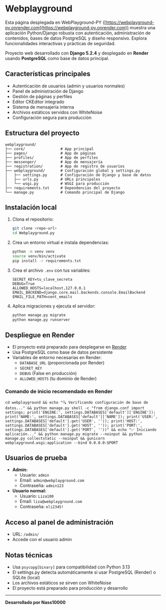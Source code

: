 # Webplayground

Esta página desplegada en WebPlayground-PY ([https://webplayground-py.onrender.com](https://webplayground-py.onrender.com)) muestra una aplicación Python/Django robusta con autenticación, administración de contenidos, bases de datos PostgreSQL y diseño responsivo. Explora funcionalidades interactivas y prácticas de seguridad.

Proyecto web desarrollado con **Django 5.2.4** y desplegado en **Render** usando **PostgreSQL** como base de datos principal.

## Características principales
- Autenticación de usuarios (admin y usuarios normales)
- Panel de administración de Django
- Gestión de páginas y perfiles
- Editor CKEditor integrado
- Sistema de mensajería interna
- Archivos estáticos servidos con WhiteNoise
- Configuración segura para producción

## Estructura del proyecto
```
webplayground/
├── core/                # App principal
├── pages/               # App de páginas
├── profiles/            # App de perfiles
├── messenger/           # App de mensajería
├── registration/        # App de registro de usuarios
├── webplayground/       # Configuración global y settings.py
│   ├── settings.py      # Configuración de Django y base de datos
│   ├── urls.py          # URLs principales
│   └── wsgi.py          # WSGI para producción
├── requirements.txt     # Dependencias del proyecto
└── manage.py            # Comando principal de Django
```

## Instalación local
1. Clona el repositorio:
   ```bash
   git clone <repo-url>
   cd Webplayground.py
   ```
2. Crea un entorno virtual e instala dependencias:
   ```bash
   python -m venv venv
   source venv/bin/activate
   pip install -r requirements.txt
   ```
3. Crea el archivo `.env` con tus variables:
   ```env
   SECRET_KEY=tu_clave_secreta
   DEBUG=True
   ALLOWED_HOSTS=localhost,127.0.0.1
   EMAIL_BACKEND=django.core.mail.backends.console.EmailBackend
   EMAIL_FILE_PATH=sent_emails
   ```
4. Aplica migraciones y ejecuta el servidor:
   ```bash
   python manage.py migrate
   python manage.py runserver
   ```

## Despliegue en Render
- El proyecto está preparado para desplegarse en [Render](https://render.com/)
- Usa PostgreSQL como base de datos persistente
- Variables de entorno necesarias en Render:
  - `DATABASE_URL` (proporcionada por Render)
  - `SECRET_KEY`
  - `DEBUG` (False en producción)
  - `ALLOWED_HOSTS` (tu dominio de Render)

### Comando de inicio recomendado en Render
```
cd webplayground && echo "🔍 Verificando configuración de base de datos..." && python manage.py shell -c "from django.conf import settings; print('ENGINE:', settings.DATABASES['default']['ENGINE']); print('NAME:', settings.DATABASES['default']['NAME']); print('USER:', settings.DATABASES['default'].get('USER', '')); print('HOST:', settings.DATABASES['default'].get('HOST', '')); print('PORT:', settings.DATABASES['default'].get('PORT', ''))" && echo "✅ Iniciando aplicación..." && python manage.py migrate --noinput && python manage.py collectstatic --noinput && gunicorn webplayground.wsgi:application --bind 0.0.0.0:$PORT
```

## Usuarios de prueba
- **Admin:**
  - Usuario: `admin`
  - Email: `admin@webplayground.com`
  - Contraseña: `admin123`
- **Usuario normal:**
  - Usuario: `Liza100`
  - Email: `liza@webplayground.com`
  - Contraseña: `eli2345!`

## Acceso al panel de administración
- URL: `/admin/`
- Accede con el usuario admin

## Notas técnicas
- Usa `psycopg[binary]` para compatibilidad con Python 3.13
- El settings.py detecta automáticamente si usar PostgreSQL (Render) o SQLite (local)
- Los archivos estáticos se sirven con WhiteNoise
- El proyecto está preparado para producción y desarrollo

---

**Desarrollado por Nass10000**
